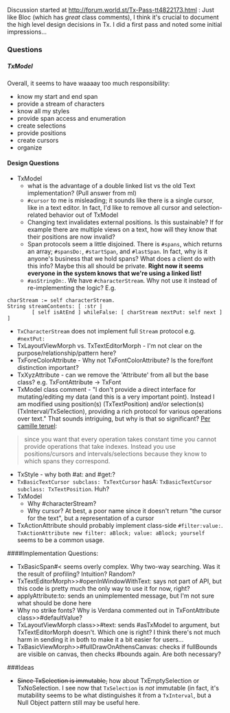 Discussion started at http://forum.world.st/Tx-Pass-tt4822173.html :
Just like Bloc (which has *great* class comments), I think it's crucial to document the high level design decisions in Tx. I did a first pass and noted some initial impressions...

### Questions

##### TxModel
Overall, it seems to have waaaay too much responsibility:
- know my start and end span
- provide a stream of characters
- know all my styles
- provide span access and enumeration
- create selections
- provide positions
- create cursors
- organize 

#### Design Questions
- TxModel
  - what is the advantage of a double linked list vs the old Text implementation? (Pull answer from ml)
  - `#cursor` to me is misleading; it sounds like there is a single cursor, like in a text editor. In fact, I'd like to remove all cursor and selection-related behavior out of TxModel
  - Changing text invalidates external positions. Is this sustainable? If for example there are multiple views on a text, how will they know that their positions are now invalid?
  - Span protocols seem a little disjoined. There is `#spans`, which returns an array; `#spansDo:`, `#startSpan`, and `#lastSpan`. In fact, why is it anyone's business that we hold spans? What does a client do with this info? Maybe this all should be private. **Right now it seems everyone in the system knows that we're using a linked list!**
  - `#asStringOn:`. We have `#characterStream`. Why not use it instead of re-implementing the logic? E.g.
```
charStream := self characterStream.
String streamContents: [ :str |
        [ self isAtEnd ] whileFalse: [ charStream nextPut: self next ] ]
```
- `TxCharacterStream` does not implement full `Stream` protocol e.g. `#nextPut:`
- TxLayoutViewMorph vs. TxTextEditorMorph - I'm not clear on the purpose/relationship/pattern here?
- TxForeColorAttribute - Why not TxFontColorAttribute? Is the fore/font distinction important?
- TxXyzAttribute - can we remove the 'Attribute' from all but the base class? e.g. TxFontAttribute -> TxFont
- TxModel class comment - "I don't provide a direct interface for mutating/editing my data (and this is a very important point). Instead I am modified using position(s) (TxTextPosition) and/or selection(s) (TxInterval/TxSelection), providing a rich protocol for various operations over text." That sounds intriguing, but why is that so significant?
[Per camille teruel](http://forum.world.st/TxText-More-Cleaning-and-Questions-tp4823894p4824197.html):

> since you want that every operation takes constant time you cannot provide operations that take indexes.
Instead you use positions/cursors and intervals/selections because they know to which spans they correspond.

- TxStyle - why both #at: and #get:?
- `TxBasicTextCursor subclass: TxTextCursor` hasA: `TxBasicTextCursor subclass: TxTextPosition`. Huh?
- TxModel
  - Why #characterStream?
  - Why cursor? At best, a poor name since it doesn't return "the cursor for the text", but a representation of a cursor
- TxActionAttribute should probably implement class-side `#filter:value:`. `TxActionAttribute new filter: aBlock; value: aBlock; yourself` seems to be a common usage.

####Implementation Questions:
- TxBasicSpan#< seems overly complex. Why two-way searching. Was it the result of profiling? Intuition? Random?
- TxTextEditorMorph>>#openInWindowWithText: says not part of API, but this code is pretty much the only way to use it for now, right?
- applyAttribute:to: sends an unimplemented message, but I'm not sure what should be done here
- Why no strike fonts? Why is Verdana commented out in TxFontAttribute class>>#defaultValue?
- TxLayoutViewMorph class>>#text: sends #asTxModel to argument, but TxTextEditorMorph doesn't. Which one is right? I think there's not much harm in sending it in both to make it a bit easier for users...
- TxBasicViewMorph>>#fullDrawOnAthensCanvas: checks if fullBounds are visible on canvas, then checks #bounds again. Are both necessary? 

###Ideas
- ~~Since TxSelection is immutable,~~ how about TxEmptySelection or TxNoSelection. I see now that `TxSelection` is *not* immutable (in fact, it's mutability seems to be what distinguishes it from a `TxInterval`, but a Null Object pattern still may be useful here.
